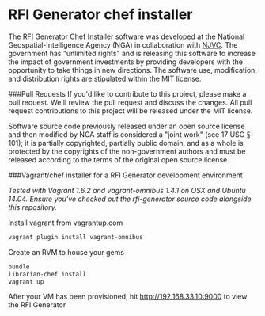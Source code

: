 RFI Generator chef installer
============================
The RFI Generator Chef Installer software was developed at the National Geospatial-Intelligence Agency (NGA) in collaboration with [NJVC](http://www.njvc.com/).  The government has "unlimited rights" and is releasing this software to increase the impact of government investments by providing developers with the opportunity to take things in new directions. The software use, modification, and distribution rights are stipulated within the MIT license.

###Pull Requests
If you'd like to contribute to this project, please make a pull request. We'll review the pull request and discuss the changes. All pull request contributions to this project will be released under the MIT license.  

Software source code previously released under an open source license and then modified by NGA staff is considered a "joint work" (see 17 USC § 101); it is partially copyrighted, partially public domain, and as a whole is protected by the copyrights of the non-government authors and must be released according to the terms of the original open source license.

###Vagrant/chef installer for a RFI Generator development environment

*Tested with Vagrant 1.6.2 and vagrant-omnibus 1.4.1 on OSX and Ubuntu 14.04.  Ensure you've checked out the rfi-generator source code alongside this repository.*

Install vagrant from vagrantup.com

```bash
vagrant plugin install vagrant-omnibus
```

Create an RVM to house your gems

```bash
bundle
librarian-chef install
vagrant up
```

After your VM has been provisioned, hit http://192.168.33.10:9000 to view the RFI Generator
